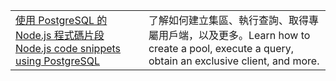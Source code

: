 | | |
|--|--|
| [<span data-ttu-id="0c70d-101">使用 PostgreSQL 的 Node.js 程式碼片段</span><span class="sxs-lookup"><span data-stu-id="0c70d-101">Node.js code snippets using PostgreSQL</span></span>](https://www.npmjs.com/package/pg) | <span data-ttu-id="0c70d-102">了解如何建立集區、執行查詢、取得專屬用戶端，以及更多。</span><span class="sxs-lookup"><span data-stu-id="0c70d-102">Learn how to create a pool, execute a query, obtain an exclusive client, and more.</span></span>